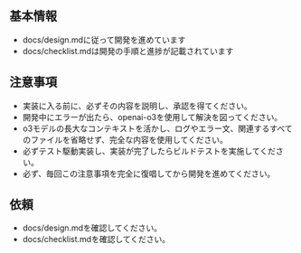 ## 基本情報
- docs/design.mdに従って開発を進めています
- docs/checklist.mdは開発の手順と進捗が記載されています

## 注意事項
- 実装に入る前に、必ずその内容を説明し、承認を得てください。
- 開発中にエラーが出たら、openai-o3を使用して解決を図ってください。
- o3モデルの長大なコンテキストを活かし、ログやエラー文、関連するすべてのファイルを省略せず、完全な内容を使用してください。
- 必ずテスト駆動実装し、実装が完了したらビルドテストを実施してください。
- 必ず、毎回この注意事項を完全に復唱してから開発を進めてください。

## 依頼
- docs/design.mdを確認してください。
- docs/checklist.mdを確認してください。
